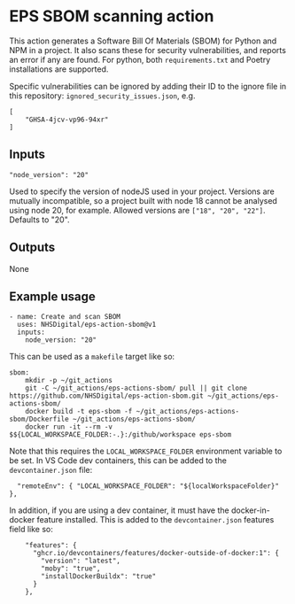# EPS SBOM scanning action

This action generates a Software Bill Of Materials (SBOM) for Python and NPM in a project. It also scans these for security vulnerabilities, and reports an error if any are found. For python, both `requirements.txt` and Poetry installations are supported.

Specific vulnerabilities can be ignored by adding their ID to the ignore file in this repository: `ignored_security_issues.json`, e.g.
```
[
	"GHSA-4jcv-vp96-94xr"
]
```

## Inputs

```
"node_version": "20"
```
Used to specify the version of nodeJS used in your project. Versions are mutually incompatible, so a project built with node 18 cannot be analysed using node 20, for example. Allowed versions are `["18", "20", "22"]`. Defaults to "20".

## Outputs

None

## Example usage

```
- name: Create and scan SBOM
  uses: NHSDigital/eps-action-sbom@v1
  inputs:
	node_version: "20"
```

This can be used as a `makefile` target like so:
```
sbom:
	mkdir -p ~/git_actions
	git -C ~/git_actions/eps-actions-sbom/ pull || git clone https://github.com/NHSDigital/eps-action-sbom.git ~/git_actions/eps-actions-sbom/
	docker build -t eps-sbom -f ~/git_actions/eps-actions-sbom/Dockerfile ~/git_actions/eps-actions-sbom/
	docker run -it --rm -v $${LOCAL_WORKSPACE_FOLDER:-.}:/github/workspace eps-sbom
```
Note that this requires the `LOCAL_WORKSPACE_FOLDER` environment variable to be set. In VS Code dev containers, this can be added to the `devcontainer.json` file:
```
  "remoteEnv": { "LOCAL_WORKSPACE_FOLDER": "${localWorkspaceFolder}" },
```
In addition, if you are using a dev container, it must have the docker-in-docker feature installed. This is added to the `devcontainer.json` features field like so:
```
    "features": {
      "ghcr.io/devcontainers/features/docker-outside-of-docker:1": {
        "version": "latest",
        "moby": "true",
        "installDockerBuildx": "true"
      }
    },
```
